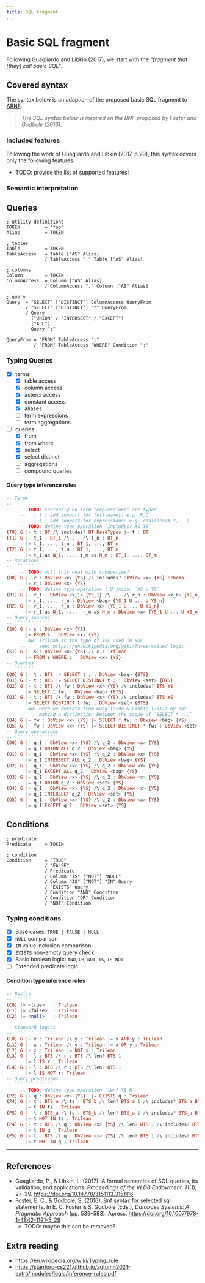 ```yaml
---
title: SQL fragment
...
```


# Basic SQL fragment

Following Guagliardo and Libkin (2017), we start with
the _"fragment that [they] call basic SQL"_.

## Covered syntax

The syntax below is an adaption of the proposed basic SQL fragment to
[ABNF](https://en.wikipedia.org/wiki/Augmented_Backus%E2%80%93Naur_form).

<!-- TODO: review if there are better things to fork -->
> *The SQL syntax below is inspired on the BNF proposed by Foster and Godbole (2016).*

### Included features

<!-- TODO: add list of included and not included features of SQL -->
Following the work of Guagliardo and Libkin (2017, p.29), this syntax covers only the following features:

- TODO: provide the list of supported features!

### Semantic interpretation

<!-- TODO: elaborate on the semantics of SQL discussed by Guagliardo and Libkin -->

## Queries

<!-- TODO: rewrite to PEGs -->
```abnf  title="Query syntax"
; utility definitions
TOKEN         = "foo"
Alias         = TOKEN

; tables
Table         = TOKEN
TableAccess   = Table ["AS" Alias]
              / TableAccess "," Table ["AS" Alias]

; columns
Column        = TOKEN
ColumnAccess  = Column ["AS" Alias]
              / ColumnAccess "," Column ["AS" Alias]

; query
Query  = "SELECT" ["DISTINCT"] ColumnAccess QueryFrom
       / "SELECT" ["DISTINCT"] "*" QueryFrom
       / Query
         ("UNION" / "INTERSECT" / "EXCEPT")
         ["ALL"]
         Query ";"

QueryFrom = "FROM" TableAccess ";"
          / "FROM" TableAccess "WHERE" Condition ";"
```

### Typing Queries

- [x] terms
  - [x] table access
  - [x] column access
  - [x] asterix access
  - [x] constant access
  - [x] aliases
  - [ ] term expressions
  - [ ] term aggregations
- [ ] queries
  - [x] from
  - [x] from where
  - [x] select
  - [x] select distinct
  - [ ] aggregations
  - [ ] compound queries

#### Query type inference rules

<!-- TODO(backlog): follow the semantics chapter to work this out -->
<!-- TODO: rewrite this into PEGs? -->
```hs  title="Query type inference"
-- Terms
-- `````
     -- TODO: currently no term "expressions" are typed
     --   - [ ] add support for full-names: e.g. R.C
     --   - [ ] add support for expressions: e.g. coalesce(X,Y,...)
     -- TODO: define type-operation `includes? XS YS`
(T0) G |- t : BT /\ includes? BT BaseTypes |= t : BT
(T1) G |- t_1 : BT_1 /\ ... /\ t_n : BT_n
       |= t_1, ..., t_n : BT_1, ..., BT_n
(T2) G |- t_1, ..., t_m : BT_1, ..., BT_m
       |= t_1 as N_1, ..., t_m as N_m : BT_1, ..., BT_m
-- Relations
-- `````````
     -- TODO: will this deal with subqueries?
(R0) G |- r : DbView <x> {YS} /\ includes? DbView <x> {YS} Schema 
       |= r : DbView <x> {YS}
     -- TODO: define type-operation (`U`)nion: `XS U YS`
(R1) G |- r_1 : DbView <x_1> {YS_1} /\ ... /\ r_n : DbView <x_n> {YS_n}
       |= r_1, ..., r_n : DbView <bag> {YS_1 U ... U YS_n}
(R2) G |- r_1, ..., r_n : DbView <x> {YS_1 U ... U YS_n}
       |= r_1 as N_1, ...,  r_m as N_m : DbView <x> {YS_1 U ... U YS_n}
-- Query sources
-- `````````````
(S0) G |- s : DbView <x> {YS}
       |= FROM s : DbView <x> {YS}
     -- NB: Trilean is the type of 3VL used in SQL
     --     see: https://en.wikipedia.org/wiki/Three-valued_logic
(S1) G |- s : DbView <x> {YS} /\ c : Trilean
       |= FROM s WHERE c : DbView <x> {YS}
-- Queries
-- ```````
(Q0) G |- t : BTS |= SELECT t ; : DbView <bag> {BTS}
(Q1) G |- t : BTS |= SELECT DISTINCT t ; : DbView <set> {BTS}
(Q2) G |- t : BTS /\ fw : DbView <x> {YS} /\ includes? BTS YS
       |= SELECT t fw; : DbView <bag> {BTS}
(Q3) G |- t : BTS /\ fw : DbView <x> {YS} /\ includes? BTS YS
       |= SELECT DISTINCT t fw; : DbView <set> {BTS}
     -- NB: Here we deviate from Guagliardo & Libkin (2017) by not
     --     making a distinction between the scope of `SELECT * ...`
(Q4) G |- fw : DbView <x> {YS} |= SELECT * fw; : DbView <bag> {YS}
(Q5) G |- fw : DbView <x> {YS} |= SELECT DISTINCT * fw; : DbView <set> {YS}
-- Query operations
-- ````````````````
(O0) G |- q_1 : DbView <x> {YS} /\ q_2 : DbView <x> {YS}
       |= q_1 UNION ALL q_2 : DbView <bag> {YS}
(O1) G |- q_1 : DbView <x> {YS} /\ q_2 : DbView <x> {YS}
       |= q_1 INTERSECT ALL q_2 : DbView <bag> {YS}
(O2) G |- q_1 : DbView <x> {YS} /\ q_2 : DbView <x> {YS}
       |= q_1 EXCEPT ALL q_2 : DbView <bag> {YS}
(O3) G |- q_1 : DbView <x> {YS} /\ q_2 : DbView <x> {YS}
       |= q_1 UNION q_2 : DbView <set> {YS}
(O4) G |- q_1 : DbView <x> {YS} /\ q_2 : DbView <x> {YS}
       |= q_1 INTERSECT q_2 : DbView <set> {YS}
(O5) G |- q_1 : DbView <x> {YS} /\ q_2 : DbView <x> {YS}
       |= q_1 EXCEPT q_2 : DbView <set> {YS}
```

## Conditions

<!-- FIXME: rewrite to PEGs -->
```abnf  title="Condition syntax"
; predicate
Predicate     = TOKEN

; condition
Condition     = "TRUE" 
              / "FALSE" 
              / Predicate
              / Column "IS" ["NOT"] "NULL"
              / Column "IS" ["NOT"] "IN" Query
              / "EXISTS" Query
              / Condition "AND" Condition
              / Condition "OR" Condition
              / "NOT" Condition
```

### Typing conditions

- [x] Base cases: `TRUE | FALSE | NULL`
- [x] `NULL` comparison
- [x] `IN` value inclusion comparison
- [x] `EXISTS` non-empty query check
- [x] Basic boolean logic: `AND`, `OR`, `NOT`, `IS`, `IS NOT`
- [ ] Extended predicate logic

#### Condition type inference rules

<!-- TODO: fix this up -->
```hs title="Condition type inference"
-- Basics
-- ``````
(C0) |= <true>   : Trilean
(C1) |= <false>  : Trilean
(C2) |= <null>   : Trilean

-- Stanadrd logics
-- ```````````````
(L0) G |- x : Trilean /\ y : Trilean |= x AND y : Trilean
(L1) G |- x : Trilean /\ y : Trilean |= x OR y : Trilean
(L2) G |- x : Trilean |= NOT x : Trilean
(L3) G |- l : BTS /\ r : BTS /\ len? BTS 1
       |= l IS r : Trilean
(L4) G |- l : BTS /\ r : BTS /\ len? BTS 1
       |= l IS NOT r: Trilean
-- Query predicates
-- ``````````````
     -- TODO: define type operation `len? XS N`
(P2) G |- q : DbView <x> {YS}  |= EXISTS q : Trilean
(P4) G |- t : BTS_a /\ ts : BTS_b /\ len? BTS_a 1 /\ includes? BTS_a BTS_b
       |= t IN ts : Trilean
(P5) G |- t : BTS_a /\ ts : BTS_b /\ len? BTS_a 1 /\ includes? BTS_a BTS_b
       |= t NOT IN ts : Trilean
(P4) G |- t : BTS /\ q : DbView <x> {YS} /\ len? BTS 1 /\ includes? BTS YS
       |= t IN q : Trilean
(P5) G |- t : BTS /\ q : DbView <x> {YS} /\ len? BTS 1 /\ includes? BTS YS
       |= t NOT IN q : Trilean
```

---

## References

- Guagliardo, P., & Libkin, L. (2017). A formal semantics of SQL queries, its validation, and applications. _Proceedings of the VLDB Endowment, 11_(1), 27–39. <https://doi.org/10.14778/3151113.3151116>
- Foster, E. C., & Godbole, S. (2016). Bnf syntax for selected sql statements. In E. C. Foster & S. Godbole (Eds.), _Database Systems: A Pragmatic Approach_ (pp. 539–583). Apress. <https://doi.org/10.1007/978-1-4842-1191-5_29>
  - TODO: maybe this can be removed?

## Extra reading

- <https://en.wikipedia.org/wiki/Typing_rule>
- <https://stanford-cs221.github.io/autumn2021-extra/modules/logic/inference-rules.pdf>

